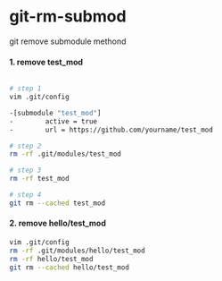 # git-rm-submod
git remove submodule methond 

#### 1. remove test_mod

```bash

# step 1
vim .git/config

-[submodule "test_mod"]
-        active = true
-        url = https://github.com/yourname/test_mod

# step 2
rm -rf .git/modules/test_mod

# step 3
rm -rf test_mod

# step 4
git rm --cached test_mod
```


#### 2. remove hello/test_mod

```bash
vim .git/config
rm -rf .git/modules/hello/test_mod
rm -rf hello/test_mod
git rm --cached hello/test_mod
```
